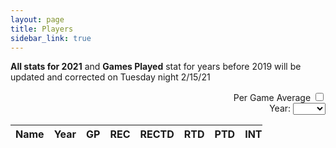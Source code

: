 ```yaml
---
layout: page
title: Players
sidebar_link: true
---
```


<b>All stats for 2021</b> and <b>Games Played</b> stat for years before 2019 will be updated and corrected on Tuesday night 2/15/21

<head>
  <link rel="stylesheet" href="https://cdn.datatables.net/1.10.20/css/jquery.dataTables.min.css">
  <link rel="stylesheet" href="jquery.dynatable.css">
  <!-- <link rel="stylesheet" href="https://cdn.datatables.net/1.10.20/css/jquery.dataTables.responsive.min.css"> -->
  <script src="https://ajax.googleapis.com/ajax/libs/jquery/3.4.1/jquery.min.js"></script>
  <script src="https://cdn.datatables.net/1.10.20/js/jquery.dataTables.min.js"></script>
  <!-- <script src="https://cdn.datatables.net/1.10.20/js/jquery.dataTables.responsive.min.js"></script> -->
  <script src="jquery.dynatable.js"></script>

  <script>$(document).ready(function() {
  
    function custom_writer(rowIndex, record, columns, cellWriter) {
	row = '<tr>';
	row += '<td><a href="/players.html?queries[search]=' + record.name + '&sorts[year]=-1">' + record.name + '</a></td>';
	row += '<td>' + record.year + '</td>';
	row += '<td>' + record.gp + '</td>';
        row += '<td>' + record.rec + '</td>';
	row += '<td>' + record.rectd + '</td>';
        row += '<td>' + record.rtd + '</td>';
        row += '<td>' + record.ptd + '</td>';
        row += '<td>' + record.int + '</td>';
	row += '<td>' + record.sac + '</td>';
	row += '<td>' + record.deftd + '</td>';
        row += '</tr>';
	return row;
	}
  
      $('#stats').dynatable({
        features:{
          paginate: false,
          search: true,
          recordCount: false,
          perPageSelect: false
        },
	writers: {
		_rowWriter: custom_writer
	},
        inputs: {
          queries: $('#search-year')
        },
        dataset: {
          records: {{site.data.stats | jsonify}}
        }
      });
      
  });</script>
  
</head>

<div align="right">
Per Game Average <input type="checkbox" id="avg" name="avg" value="Average Per Game">
</div>

<div align="right">
Year: 
<select id="search-year" name="year">
  <option></option>
  <option>2021</option>
  <option>2020</option><option>2019</option><option>2018</option><option>2017</option>
  <option>2016</option><option>2015</option><option>2014</option><option>2013</option>
</select>
</div>

<table id="stats" class="display responsive nowrap" style="width:80%">
    <thead>
      <th>Name</th>
      <th>Year</th>
      <th>GP</th>
      <th>REC</th>
      <th>RECTD</th>
      <th>RTD</th>
      <th>PTD</th>
      <th>INT</th>
      <th>SAC</th>
      <th>DEFTD</th>
    </thead>
    <tbody>
    </tbody>
</table>
